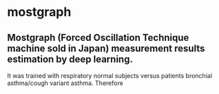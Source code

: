 # mostgraph
## Mostgraph (Forced Oscillation Technique machine sold in Japan) measurement results estimation by deep learning.
It was trained with respiratory normal subjects versus patients bronchial asthma/cough variant asthma.
Therefore
